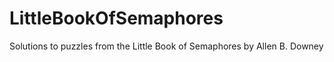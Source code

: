 # LittleBookOfSemaphores
Solutions to puzzles from the Little Book of Semaphores by Allen B. Downey

